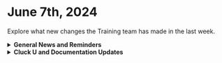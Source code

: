 # June 7th, 2024

Explore what new changes the Training team has made in the last week.

<details>

<summary><strong>General News and Reminders</strong></summary>

* **Game Tip of the Week:** If you are into Retro handheld gaming, you should check out the Anbernic SP! It is such a great piece of hardware and is surprisingly cheap. It plays games from NES, SNES, GBC, GBA, the Sega Systems and can even run some games from Dreamcast, PSP, and PS1. But all in a GBA SP form factor.&#x20;
* **SHOUT OUT** to Josh, Christian, Jamie, Dean, Adam, and our very own Ben (Ben WITH PERFECT SCORES!)  for successfully taking our [foundations-certification.md](../../cluck-university/rewst-foundations-10x/foundations-certification.md "mention") Exam, and collecting your prestigious **Certified Rewster** badge in Discord. &#x20;
* **REMINDER**: [Sign up for the Office Hours](https://calendly.com/cluck-u/office-hours?) and the[ ROC AMA](https://calendly.com/cluck-u/roc-ama) to work through any questions you have during and after training!
* **FLOW REMINDER**: The Week of June 17th, the 200s Live Trainings, Fast Track Onboardings, Office Hours, and the ROC AMA will be paused. However, Clea's got your back with some 100 series Training!&#x20;

![](<../../.gitbook/assets/Clea (5).png>)

* Join us in our [Cluck-U Discord channel](https://discord.com/channels/936789089703845988/1121465945295167588) if you have any questions, comments, or concerns!

</details>

<details>

<summary><strong>Cluck U and Documentation Updates</strong></summary>

**What's New at Cluck University?**

* We'd love to get your feedback on our Training and Documentation! [Please fill out this form to let us know how we can improve](https://app.sli.do/event/m8C3AjPUnuDgpkVDmPsQL3)!
* As a reminder, you can make training and documentation requests at [https://rewst.canny.io/](https://rewst.canny.io/)
* Reminder that Rewst 200 videos for [201 - 203 are available here](../../cluck-university/clean-automation-200-series/)!

**New & Updated Pages:**

* The [..](../../ "mention") page has been updated thanks to the effort of Tricia Timney!
* [google-workspace-admin-sdk-integration-setup.md](../../documentation/integrations/cloud/google-admin/google-workspace-admin-sdk-integration-setup.md "mention") page updated with clarifying notes

</details>

